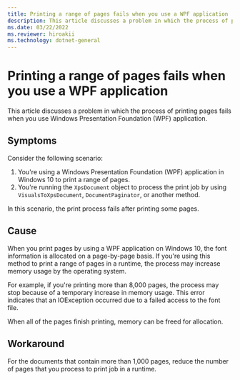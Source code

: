 ```yaml
---
title: Printing a range of pages fails when you use a WPF application
description: This article discusses a problem in which the process of printing pages fails when you use Windows Presentation Foundation (WPF) application.
ms.date: 03/22/2022
ms.reviewer: hiroakii
ms.technology: dotnet-general
---
```

# Printing a range of pages fails when you use a WPF application

This article discusses a problem in which the process of printing pages fails when you use Windows Presentation Foundation (WPF) application.

## Symptoms

Consider the following scenario:

1. You're using a Windows Presentation Foundation (WPF) application in Windows 10 to print a range of pages.
1. You're running the `XpsDocument` object to process the print job by using `VisualsToXpsDocument`, `DocumentPaginator`, or another method.

In this scenario, the print process fails after printing some pages.

## Cause

When you print pages by using a WPF application on Windows 10, the font information is allocated on a page-by-page basis. If you're using this method to print a range of pages in a runtime, the process may increase memory usage by the operating system.

For example, if you're printing more than 8,000 pages, the process may stop because of a temporary increase in memory usage. This error indicates that an IOException occurred due to a failed access to the font file.

When all of the pages finish printing, memory can be freed for allocation.

## Workaround

For the documents that contain more than 1,000 pages, reduce the number of pages that you process to print job in a runtime.

